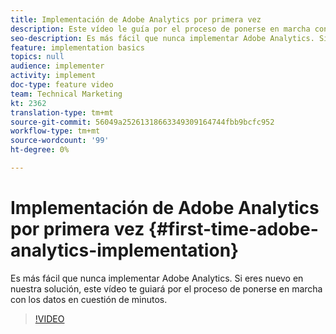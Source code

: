 ```yaml
---
title: Implementación de Adobe Analytics por primera vez
description: Este vídeo le guía por el proceso de ponerse en marcha con los datos de Adobe Analytics en cuestión de minutos.
seo-description: Es más fácil que nunca implementar Adobe Analytics. Si eres nuevo en nuestra solución, este vídeo te guiará por el proceso de ponerse en marcha con los datos en cuestión de minutos.
feature: implementation basics
topics: null
audience: implementer
activity: implement
doc-type: feature video
team: Technical Marketing
kt: 2362
translation-type: tm+mt
source-git-commit: 56049a25261318663349309164744fbb9bcfc952
workflow-type: tm+mt
source-wordcount: '99'
ht-degree: 0%

---
```



# Implementación de Adobe Analytics por primera vez {#first-time-adobe-analytics-implementation}

Es más fácil que nunca implementar Adobe Analytics. Si eres nuevo en nuestra solución, este vídeo te guiará por el proceso de ponerse en marcha con los datos en cuestión de minutos.

>[!VIDEO](https://video.tv.adobe.com/v/25456/?quality=12)
